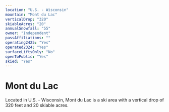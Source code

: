 ```yaml
---
location: "U.S. - Wisconsin"
mountain: "Mont du Lac"
verticalDrop: "320"
skiableAcres: "20"
annualSnowfall: "55"
owner: "Independent"
passAffiliations: ""
operating2425: "Yes"
operated2324: "Yes"
surfaceLiftsOnly: "No"
openToPublic: "Yes"
skied: "Yes"
---
```


# Mont du Lac

Located in U.S. - Wisconsin, Mont du Lac is a ski area with a vertical drop of 320 feet and 20 skiable acres.